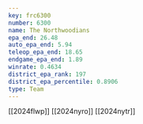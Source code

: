 ```yaml
---
key: frc6300
number: 6300
name: The Northwoodians
epa_end: 26.48
auto_epa_end: 5.94
teleop_epa_end: 18.65
endgame_epa_end: 1.89
winrate: 0.4634
district_epa_rank: 197
district_epa_percentile: 0.8906
type: Team
---
```

[[2024flwp]]
[[2024nyro]]
[[2024nytr]]
